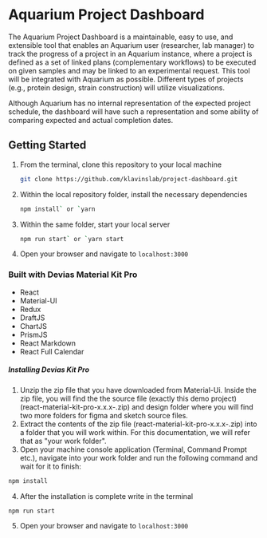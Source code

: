 # Aquarium Project Dashboard

The Aquarium Project Dashboard is a maintainable, easy to use, and extensible tool that enables an Aquarium user (researcher, lab manager) to track the progress of a project in an Aquarium instance, where a project is defined as a set of linked plans (complementary workflows) to be executed on given samples and may be linked to an experimental request. This tool will be integrated with Aquarium as possible. Different types of projects (e.g., protein design, strain construction) will utilize visualizations.

Although Aquarium has no internal representation of the expected project schedule, the dashboard will have such a representation and some ability of comparing expected and actual completion dates.

## Getting Started

1. From the terminal, clone this repository to your local machine

   ```bash
   git clone https://github.com/klavinslab/project-dashboard.git
   ```

2. Within the local repository folder, install the necessary dependencies

   ```bash
   npm install` or `yarn
   ```

3. Within the same folder, start your local server

   ```bash
   npm run start` or `yarn start
   ```

4. Open your browser and navigate to `localhost:3000`

### Built with Devias Material Kit Pro

- React
- Material-UI
- Redux
- DraftJS
- ChartJS
- PrismJS
- React Markdown
- React Full Calendar

##### Installing Devias Kit Pro

1. Unzip the zip file that you have downloaded from Material-Ui. Inside the zip file, you will find the the source file (exactly this demo project) (react-material-kit-pro-x.x.x-.zip) and design folder where you will find two more folders for figma and sketch source files.
2. Extract the contents of the zip file (react-material-kit-pro-x.x.x-.zip) into a folder that you will work within. For this documentation, we will refer that as "your work folder".
3. Open your machine console application (Terminal, Command Prompt etc.), navigate into your work folder and run the following command and wait for it to finish:

```bash
npm install
```

4. After the installation is complete write in the terminal

```bash
npm run start
```

5. Open your browser and navigate to `localhost:3000`
